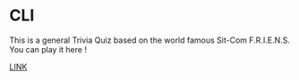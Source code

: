 # CLI
This is a general Trivia Quiz based on the world famous Sit-Com F.R.I.E.N.S.
You can play it here !


[LINK](https://repl.it/@Sakshi06/FRIENDS-QUIZ-tryy?embed=1&output=1#index.js)
